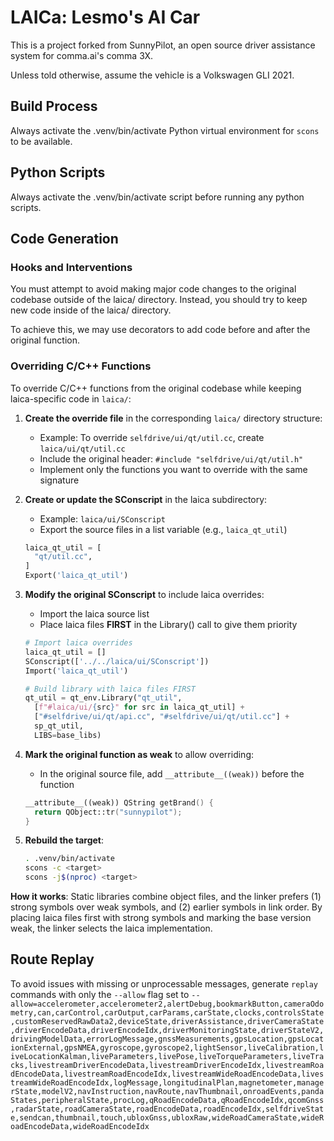 # LAICa: Lesmo's AI Car

This is a project forked from SunnyPilot, an open source driver assistance system for comma.ai's comma 3X.

Unless told otherwise, assume the vehicle is a Volkswagen GLI 2021.

## Build Process

Always activate the .venv/bin/activate Python virtual environment for `scons` to be available.

## Python Scripts

Always activate the .venv/bin/activate script before running any python scripts.

## Code Generation

### Hooks and Interventions

You must attempt to avoid making major code changes to the original codebase outside of the laica/ directory. Instead, you should try to keep new code inside of the laica/ directory.

To achieve this, we may use decorators to add code before and after the original function.

### Overriding C/C++ Functions

To override C/C++ functions from the original codebase while keeping laica-specific code in `laica/`:

1. **Create the override file** in the corresponding `laica/` directory structure:
   - Example: To override `selfdrive/ui/qt/util.cc`, create `laica/ui/qt/util.cc`
   - Include the original header: `#include "selfdrive/ui/qt/util.h"`
   - Implement only the functions you want to override with the same signature

2. **Create or update the SConscript** in the laica subdirectory:
   - Example: `laica/ui/SConscript`
   - Export the source files in a list variable (e.g., `laica_qt_util`)
   ```python
   laica_qt_util = [
     "qt/util.cc",
   ]
   Export('laica_qt_util')
   ```

3. **Modify the original SConscript** to include laica overrides:
   - Import the laica source list
   - Place laica files **FIRST** in the Library() call to give them priority
   ```python
   # Import laica overrides
   laica_qt_util = []
   SConscript(['../../laica/ui/SConscript'])
   Import('laica_qt_util')

   # Build library with laica files FIRST
   qt_util = qt_env.Library("qt_util",
     [f"#laica/ui/{src}" for src in laica_qt_util] +
     ["#selfdrive/ui/qt/api.cc", "#selfdrive/ui/qt/util.cc"] +
     sp_qt_util,
     LIBS=base_libs)
   ```

4. **Mark the original function as weak** to allow overriding:
   - In the original source file, add `__attribute__((weak))` before the function
   ```cpp
   __attribute__((weak)) QString getBrand() {
     return QObject::tr("sunnypilot");
   }
   ```

5. **Rebuild the target**:
   ```bash
   . .venv/bin/activate
   scons -c <target>
   scons -j$(nproc) <target>
   ```

**How it works**: Static libraries combine object files, and the linker prefers (1) strong symbols over weak symbols, and (2) earlier symbols in link order. By placing laica files first with strong symbols and marking the base version weak, the linker selects the laica implementation.

## Route Replay

To avoid issues with missing or unprocessable messages, generate `replay` commands with only the `--allow` flag set to `--allow=accelerometer,accelerometer2,alertDebug,bookmarkButton,cameraOdometry,can,carControl,carOutput,carParams,carState,clocks,controlsState,customReservedRawData2,deviceState,driverAssistance,driverCameraState,driverEncodeData,driverEncodeIdx,driverMonitoringState,driverStateV2,drivingModelData,errorLogMessage,gnssMeasurements,gpsLocation,gpsLocationExternal,gpsNMEA,gyroscope,gyroscope2,lightSensor,liveCalibration,liveLocationKalman,liveParameters,livePose,liveTorqueParameters,liveTracks,livestreamDriverEncodeData,livestreamDriverEncodeIdx,livestreamRoadEncodeData,livestreamRoadEncodeIdx,livestreamWideRoadEncodeData,livestreamWideRoadEncodeIdx,logMessage,longitudinalPlan,magnetometer,managerState,modelV2,navInstruction,navRoute,navThumbnail,onroadEvents,pandaStates,peripheralState,procLog,qRoadEncodeData,qRoadEncodeIdx,qcomGnss,radarState,roadCameraState,roadEncodeData,roadEncodeIdx,selfdriveState,sendcan,thumbnail,touch,ubloxGnss,ubloxRaw,wideRoadCameraState,wideRoadEncodeData,wideRoadEncodeIdx`
